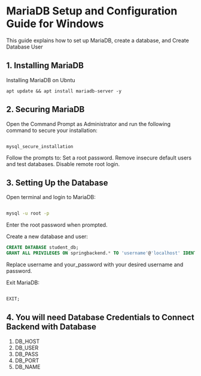# MariaDB Setup and Configuration Guide for Windows

This guide explains how to set up MariaDB, create a database, and Create Database User

## 1. Installing MariaDB

Installing MariaDB on Ubntu

```shell
apt update && apt install mariadb-server -y
```

## 2. Securing MariaDB

Open the Command Prompt as Administrator and run the following command to secure your installation:

```shell

mysql_secure_installation
```

Follow the prompts to:
Set a root password.
Remove insecure default users and test databases.
Disable remote root login.

## 3. Setting Up the Database

Open terminal and login to MariaDB:

```bash

mysql -u root -p
```

Enter the root password when prompted.

Create a new database and user:

```sql
CREATE DATABASE student_db;
GRANT ALL PRIVILEGES ON springbackend.* TO 'username'@'localhost' IDENTIFIED BY 'your_password';
```
Replace username and your_password with your desired username and password.

Exit MariaDB:

```sql

EXIT;
```

## 4. You will need Database Credentials to Connect Backend with Database
1. DB_HOST
2. DB_USER
3. DB_PASS
4. DB_PORT
5. DB_NAME
